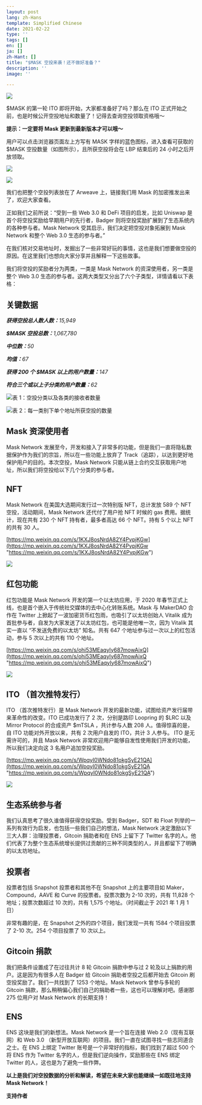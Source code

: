```yaml
---
layout: post
lang: zh-Hans
template: Simplified Chinese
date: 2021-02-22
type: ''
tags: []
en: []
ja: []
zh-Hant: []
title: "$MASK 空投来袭！还不做好准备？"
description: ''
image: ''

---
```

![](https://assets.matters.news/embed/d7761f1a-cf01-4fb9-80d7-571d18d76e00.png)

$MASK 的第一轮 ITO 即将开始，大家都准备好了吗？那么在 ITO 正式开始之前，也是时候公开空投地址和数量了！记得去查询空投领取资格哦～

**提示：一定要将 Mask 更新到最新版本才可以哦～**

用户可以点击浏览器页面左上方写有 MASK 字样的蓝色图标，进入查看可获取的 $MASK 空投数量（如图所示），且所获空投将会在 LBP 结束后的 24 小时之后开放领取。

![](https://assets.matters.news/embed/7a233540-febc-4057-b66f-d11c79561763.png)

![](https://assets.matters.news/embed/d30899db-d9c8-4f7a-b83f-87d86c508e90.png)

我们也把整个空投列表放在了 Arweave 上，链接我们用 Mask 的加密推发出来了，欢迎大家查看。

正如我们之前所说：“受到一些 Web 3.0 和 DeFi 项目的启发，比如 Uniswap 是首个将空投奖励给早期用户的先行者，Badger 则将空投奖励扩展到了生态系统内的各种参与者。Mask Network 受其启示，我们决定把空投对象拓展到 Mask Network 和整个 Web 3.0 生态的参与者。”

在我们核对交易地址时，发掘出了一些非常好玩的事情，这也是我们想要做空投的原因。在这里我们也想向大家分享并且解释一下这些故事。

我们将空投的奖励者分为两类，一类是 Mask Network 的资深使用者，另一类是整个 Web 3.0 生态的参与者。这两大类型又分出了六个子类型，详情请看以下表格：

## **关键数据**

**_获得空投总人数人数：_**_15,949_

**_$MASK 空投总数：_**_1,067,780_

**_中位数：_**_50_

**_均值：_**_67_

**_获得 200 个 $MASK 以上的用户数量：_**_147_

**_符合三个或以上子分类的用户数量：_**_62_

![](https://assets.matters.news/embed/54df6e53-1814-45ab-aa11-05c505196673.png)表 1：空投分类以及各类的接收者数量

![](https://assets.matters.news/embed/523ec746-2426-42c2-bc49-25d654c6a572.png)表 2：每一类别下单个地址所获空投的数量

## **Mask 资深使用者**

Mask Network 发展至今，开发和接入了非常多的功能，但是我们一直将隐私数据保护作为我们的宗旨，所以在一些功能上放弃了 Track（追踪），以达到更好地保护用户的目的。本次空投，Mask Network 只能从链上合约交互获取用户地址，所以我们将空投给以下几个分类的参与者。

## **NFT**

Mask Network 在美国大选期间发行过一次特别版 NFT，总计发放 589 个 NFT 空投，活动期间，Mask Network 还代付了用户抢 NFT 时候的 gas 费用。据统计，现在共有 230 个 NFT 持有者，最多者高达 66 个 NFT。持有 5 个以上 NFT 的共有 30 人。

[https://mp.weixin.qq.com/s/1KXJ8osNrdA82Y4PvpjKGw](https://mp.weixin.qq.com/s/1KXJ8osNrdA82Y4PvpjKGw "https://mp.weixin.qq.com/s/1KXJ8osNrdA82Y4PvpjKGw")

![](https://assets.matters.news/embed/527bc9f1-7590-4672-ae72-16571a261171.png)

## **红包功能**

红包功能是 Mask Network 开发的第一个以太坊应用，于 2020 年春节正式上线，也是首个嵌入于传统社交媒体的去中心化转账系统。Mask 与 MakerDAO 合作在 Twitter 上掀起了一波加密货币红包雨，也吸引了以太坊创始人 Vitalik 成为首批参与者，自发为大家发送了以太坊红包，也可能是他唯一次，因为 Vitalik 其实一直以 “不发送免费的以太坊” 知名。共有 647 个地址参与过一次以上的红包活动，参与 5 次以上的共有 110 个地址。

[https://mp.weixin.qq.com/s/ohi53MEaqyIy687mowAixQ](https://mp.weixin.qq.com/s/ohi53MEaqyIy687mowAixQ "https://mp.weixin.qq.com/s/ohi53MEaqyIy687mowAixQ")

![](https://assets.matters.news/embed/c038ade7-4aa5-4137-9d04-328103a06256.png)

## **ITO （首次推特发行）**

ITO （首次推特发行）是 Mask Network 开发的最新功能，试图给资产发行届带来革命性的改变。ITO 已成功发行了 2 次，分别是路印 Loopring 的 $LRC 以及 Mirror Protocol 的合成资产 $mTSLA ，共计参与人数 208 人。值得惊喜的是，自 ITO 功能对外开放以来，共有 2 次用户自发的 ITO，共计 3 人参与。 ITO 是无需许可的，并且 Mask Network 非常欢迎用户能够自发性使用我们开发的功能，所以我们决定向这 3 名用户追加空投奖励。

[https://mp.weixin.qq.com/s/WpqyI0WNdo81okgSyE21QA](https://mp.weixin.qq.com/s/WpqyI0WNdo81okgSyE21QA "https://mp.weixin.qq.com/s/WpqyI0WNdo81okgSyE21QA")

![](https://assets.matters.news/embed/3d87ba6b-d57a-4040-8068-283230819bac.png)

## **生态系统参与者**

我们认真思考了很久谁值得获得空投奖励。受到 Badger，SDT 和 Float 列举的一系列有效行为启发，也包括一些我们自己的想法，Mask Network 决定激励以下三大人群：治理投票者，Gitcoin 捐助者和在 ENS 上留下了 Twitter 名字的人。他们代表了为整个生态系统增长提供过贡献的三种不同类型的人，并且都留下了明确的以太坊地址。

## **投票者**

投票者包括 Snapshot 投票者和其他不在 Snapshot 上的主要项目如 Maker，Compound，AAVE 和 Curve 的投票者。投票次数为 2-10 次的，共有 11,828 个地址；投票次数超过 10 次的，共有 1,575 个地址。（时间截止于 2021 年 1 月 1 日）

非常有趣的是，在 Snapshot 之外的四个项目，我们发现一共有 1584 个项目投票了 2-10 次。254 个项目投票了 10 次以上。

## **Gitcoin 捐款**

我们把条件设置成了在过往共计 8 轮 Gitcoin 捐款中参与过 2 轮及以上捐款的用户。这是因为有很多人在 Badger 给 Gitcoin 捐助者空投之后都开始去 Gitcoin 刷空投奖励了。我们一共找到了 1253 个地址。Mask Network 曾参与多轮的 Gitcoin 捐款，那么稍稍偏心我们自己的捐助者一些，这也可以理解对吧。感谢那 275 位用户对 Mask Network 的长期支持！

## **ENS**

ENS 这块是我们的新想法。Mask Network 是一个旨在连接 Web 2.0（现有互联网）和 Web 3.0 （新型开放互联网）的项目。我们一直在试图寻找一些志同道合之士。在 ENS 上绑定 Twitter 账号是一个非常好的指标，我们找到了超过 500 个将 ENS 作为 Twitter 名字的人，但是我们逆向操作，奖励那些在 ENS 绑定 Twitter 的人，这也是为了避免一些作弊。

**以上是我们对空投数据的分析和解读，希望在未来大家也能继续一如既往地支持 Mask Network！**

**支持作者**